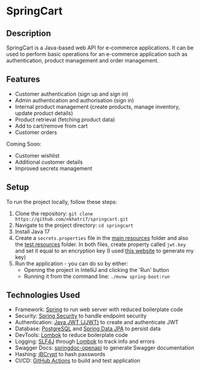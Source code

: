 # SpringCart

## Description

SpringCart is a Java-based web API for e-commerce applications. It can be used to perform basic operations for an e-commerce application such as authentication, product management and order management.

## Features

- Customer authentication (sign up and sign in)
- Admin authentication and authorisation (sign in)
- Internal product management (create products, manage inventory, update product details)
- Product retrieval (fetching product data)
- Add to cart/remove from cart
- Customer orders

Coming Soon:

- Customer wishlist
- Additional customer details
- Improved secrets management

## Setup

To run the project locally, follow these steps:

1. Clone the repository: `git clone https://github.com/nkhatri7/springcart.git`
2. Navigate to the project directory: `cd springcart`
3. Install Java 17
4. Create a `secrets.properties` file in the [main resources](./src/main/resources) folder and also the [test resources](./src/test/resources) folder. In both files, create property called `jwt.key` and set it equal to an encryption key (I used [this website](https://generate-random.org/encryption-key-generator?count=1&bytes=512&cipher=aes-256-cbc&string=&password=) to generate my key)
5. Run the application - you can do so by either:
   - Opening the project in IntelliJ and clicking the 'Run' button
   - Running it from the command line: `./mvnw spring-boot:run`

## Technologies Used

- Framework: [Spring](https://spring.io/) to run web server with reduced boilerplate code
- Security: [Spring Security](https://spring.io/projects/spring-security) to handle endpoint security
- Authentication: [Java JWT (JJWT)](https://github.com/jwtk/jjwt) to create and authenticate JWT
- Database: [PostgreSQL](https://www.postgresql.org/) and [Spring Data JPA](https://spring.io/projects/spring-data-jpa) to persist data
- DevTools: [Lombok](https://github.com/projectlombok/lombok) to reduce boilerplate code
- Logging: [SLF4J](https://www.slf4j.org/) through [Lombok](https://github.com/projectlombok/lombok) to track info and errors
- Swagger Docs: [springdoc-openapi](https://github.com/springdoc/springdoc-openapi) to generate Swagger documentation
- Hashing: [jBCrypt](https://github.com/jeremyh/jBCrypt) to hash passwords
- CI/CD: [GitHub Actions](https://github.com/features/actions) to build and test application